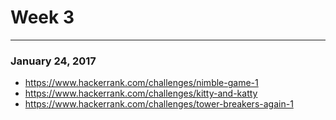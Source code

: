 # Week 3
---
### January 24, 2017

- https://www.hackerrank.com/challenges/nimble-game-1
- https://www.hackerrank.com/challenges/kitty-and-katty
- https://www.hackerrank.com/challenges/tower-breakers-again-1